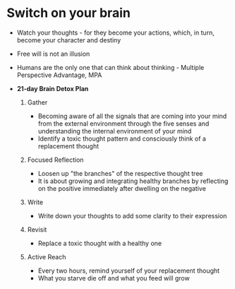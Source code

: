 # Switch on your brain

- Watch your thoughts - for they become your actions, which, in turn, become your character and destiny
- Free will is not an illusion
- Humans are the only one that can think about thinking - Multiple Perspective Advantage, MPA

- **21-day Brain Detox Plan**

  1. Gather

     - Becoming aware of all the signals that are coming into your mind from the external environment through the five senses and understanding the internal environment of your mind
     - Identify a toxic thought pattern and consciously think of a replacement thought

  2. Focused Reflection

     - Loosen up "the branches" of the respective thought tree
     - It is about growing and integrating healthy branches by reflecting on the positive immediately after dwelling on the negative

  3. Write

     - Write down your thoughts to add some clarity to their expression

  4. Revisit

     - Replace a toxic thought with a healthy one

  5. Active Reach

     - Every two hours, remind yourself of your replacement thought
     - What you starve die off and what you feed will grow
